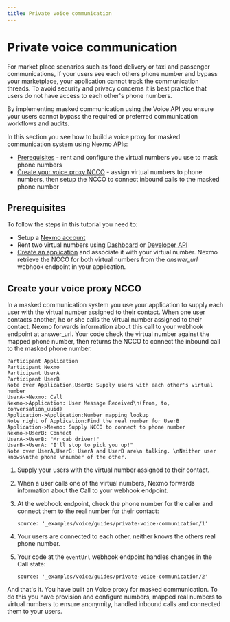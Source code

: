 ```yaml
---
title: Private voice communication
---
```


# Private voice communication

For market place scenarios such as food delivery or taxi and passenger communications, if your users see each others phone number and bypass your marketplace, your application cannot track the communication threads. To avoid security and privacy concerns it is best practice that users do not have access to each other's phone numbers.

By implementing masked communication using the Voice API you ensure your users cannot bypass the required or preferred communication workflows and audits.

In this section you see how to build a voice proxy for masked communication system using Nexmo APIs:

* [Prerequisites](#prerequisites) - rent and configure the virtual numbers you use to mask phone numbers
* [Create your voice proxy NCCO](#create_ncco) - assign virtual numbers to phone numbers, then setup the NCCO to connect inbound calls to the masked phone number

## Prerequisites

To follow the steps in this tutorial you need to:

* Setup a [Nexmo account](/account/guides/management#create-and-configure-a-nexmo-account)
* Rent two virtual numbers using [Dashboard](/account/guides/numbers#rent-virtual-numbers) or [Developer API](https://docs.nexmo.com/tools/developer-api/number-buy)
* [Create an application](https://docs.nexmo.com/tools/application-api#apps_quickstart) and associate it with your virtual number. Nexmo retrieve the NCCO for both virtual numbers from the *answer_url* webhook endpoint in your application.

## Create your voice proxy NCCO

In a masked communication system you use your application to supply each user with the virtual number assigned to their contact. When one user contacts another, he or she calls the virtual number assigned to their contact. Nexmo forwards information about this call to your webhook endpoint at answer_url. Your code check the virtual number against the mapped phone number, then returns the NCCO to connect the inbound call to the masked phone number.

```js_sequence_diagram
Participant Application
Participant Nexmo
Participant UserA
Participant UserB
Note over Application,UserB: Supply users with each other's virtual number
UserA->Nexmo: Call
Nexmo->Application: User Message Received\n(from, to, conversation_uuid)
Application->Application:Number mapping lookup
Note right of Application:Find the real number for UserB
Application->Nexmo: Supply NCCO to connect to phone number
Nexmo->UserB: Connect
UserA->UserB: "Mr cab driver!"
UserB->UserA: "I'll stop to pick you up!"
Note over UserA,UserB: UserA and UserB are\n talking. \nNeither user knows\nthe phone \nnumber of the other.
```


1. Supply your users with the virtual number assigned to their contact.
2. When a user calls one of the virtual numbers, Nexmo forwards information about the Call to your webhook endpoint.
3. At the webhook endpoint, check the phone number for the caller and connect them to the real number for their contact:

    ```tabbed_examples
    source: '_examples/voice/guides/private-voice-communication/1'
    ```

4. Your users are connected to each other, neither knows the others real phone number.
5. Your code at the `eventUrl` webhook endpoint handles changes in the Call state:

    ```tabbed_examples
    source: '_examples/voice/guides/private-voice-communication/2'
    ```

And that's it. You have built an Voice proxy for masked communication. To do this you have provision and configure numbers, mapped real numbers to virtual numbers to ensure anonymity, handled inbound calls and connected them to your users.
